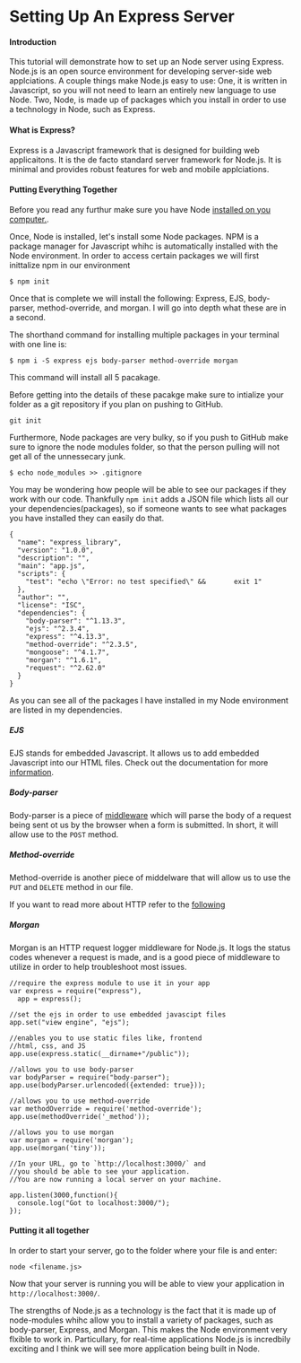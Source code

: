 Setting Up An Express Server
===
#### Introduction

This tutorial will demonstrate how to set up an Node server using Express. Node.js is an open source environment for developing server-side web applciations. A couple things make Node.js easy to use: One, it is written in Javascript, so you will not need to learn an entirely new language to use Node. Two, Node, is made up of packages which you install in order to use a technology in Node, such as Express.

#### What is Express?

Express is a Javascript framework that is designed for building web applicaitons. It is the de facto standard server  framework for Node.js. It is minimal and provides robust features for web and mobile applciations.

#### Putting Everything Together

Before you read any furthur make sure you have Node [installed on you computer.](https://nodejs.org/en/).

Once, Node is installed, let's install some Node packages. NPM is a package manager for Javascript whihc is automatically installed with the Node environment. In order to access certain packages we will first inittalize npm in our environment

	$ npm init

Once that is complete we will install the following: Express, EJS, body-parser, method-override, and morgan. I will go into depth what these are in a second.

The shorthand command for installing multiple packages in your terminal with one line is:

	$ npm i -S express ejs body-parser method-override morgan
	
This command will install all 5 pacakage. 

Before getting into the details of these pacakge make sure to intialize your folder as a git repository if you plan on pushing to GitHub.

	git init
	
Furthermore, Node packages are very bulky, so if you push to GitHub make sure to ignore the node modules folder, so that the person pulling will not get all of the unnessecary junk.

	$ echo node_modules >> .gitignore
	
You may be wondering how people will be able to see our packages if they work with our code. Thankfully `npm init` adds a JSON file which lists all our your dependencies(packages), so if someone wants to see what packages you have installed they can easily do that.

	{
	  "name": "express_library",
	  "version": "1.0.0",
	  "description": "",
	  "main": "app.js",
	  "scripts": {
    	"test": "echo \"Error: no test specified\" && 		exit 1"
	  },
	  "author": "",
	  "license": "ISC",
	  "dependencies": {
    	"body-parser": "^1.13.3",
	    "ejs": "^2.3.4",
    	"express": "^4.13.3",
	    "method-override": "^2.3.5",
    	"mongoose": "^4.1.7",
	    "morgan": "^1.6.1",
    	"request": "^2.62.0"
	  }
	}

As you can see all of the packages I have installed in my Node environment are listed in my dependencies.


##### EJS

EJS stands for embedded Javascript. It allows us to add embedded Javascript into our HTML files. Check out the documentation for more [information](http://www.embeddedjs.com/).

##### Body-parser

Body-parser is a piece of [middleware](http://expressjs.com/guide/using-middleware.html) which will parse the body of a request being sent ot us by the browser when a form is submitted. In short, it will allow use to the `POST` method.

##### Method-override

Method-override is another piece of middelware that will allow us to use the `PUT` and `DELETE` method in our file.

If you want to read more about HTTP refer to the [following](http://code.tutsplus.com/tutorials/http-the-protocol-every-web-developer-must-know-part-1--net-31177)

##### Morgan

Morgan is an HTTP request logger middleware for Node.js. It logs the status codes whenever a request is made, and is a good piece of middleware to utilize in order to help troubleshoot most issues.

```
//require the express module to use it in your app
var express = require("express"),
  app = express();

//set the ejs in order to use embedded javascipt files
app.set("view engine", "ejs");

//enables you to use static files like, frontend
//html, css, and JS
app.use(express.static(__dirname+"/public"));

//allows you to use body-parser
var bodyParser = require("body-parser");
app.use(bodyParser.urlencoded({extended: true}));

//allows you to use method-override
var methodOverride = require('method-override');
app.use(methodOverride('_method'));

//allows you to use morgan
var morgan = require('morgan');
app.use(morgan('tiny'));

//In your URL, go to `http://localhost:3000/` and 
//you should be able to see your application.
//You are now running a local server on your machine.

app.listen(3000,function(){
  console.log("Got to localhost:3000/");
});
```
#### Putting it all together

In order to start your server, go to the folder where your file is and enter:

	node <filename.js>
	
Now that your server is running you will be able to view your application in `http://localhost:3000/`.

The strengths of Node.js as a technology is the fact that it is made up of node-modules whihc allow you to install a variety of packages, such as body-parser, Express, and Morgan. This makes the Node environment very flxible to work in. Particullary, for real-time applications Node.js is incredbily exciting  and I think we will see more application being built in Node. 